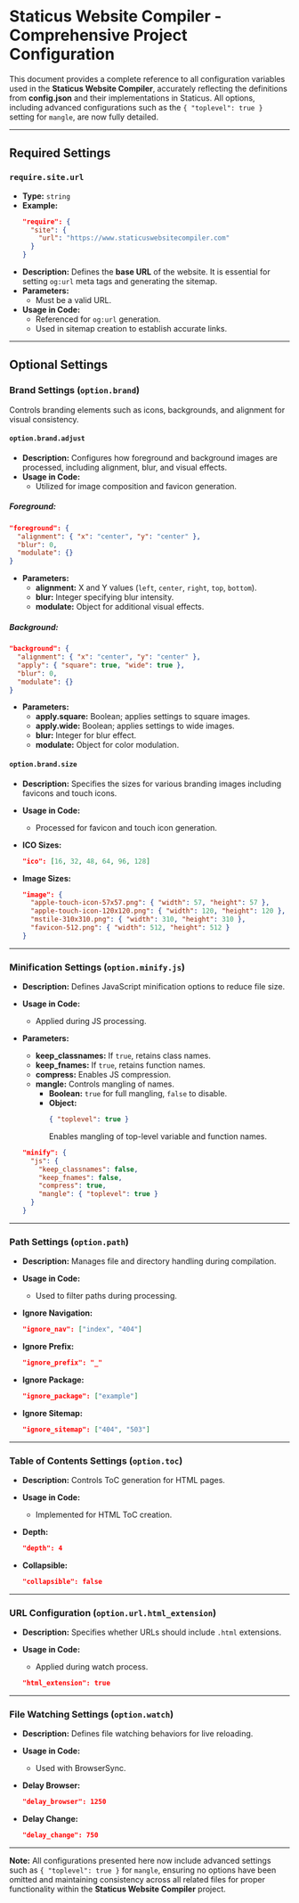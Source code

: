 # Staticus Website Compiler - Comprehensive Project Configuration

This document provides a complete reference to all configuration variables used in the **Staticus Website Compiler**, accurately reflecting the definitions from **config.json** and their implementations in Staticus. All options, including advanced configurations such as the `{ "toplevel": true }` setting for `mangle`, are now fully detailed.

---

## Required Settings

### `require.site.url`
- **Type:** `string`
- **Example:**
  ```json
  "require": {
    "site": {
      "url": "https://www.staticuswebsitecompiler.com"
    }
  }
  ```
- **Description:** Defines the **base URL** of the website. It is essential for setting `og:url` meta tags and generating the sitemap.
- **Parameters:**
  - Must be a valid URL.
- **Usage in Code:**
  - Referenced for `og:url` generation.
  - Used in sitemap creation to establish accurate links.

---

## Optional Settings

### Brand Settings (`option.brand`)

Controls branding elements such as icons, backgrounds, and alignment for visual consistency.

#### `option.brand.adjust`
- **Description:** Configures how foreground and background images are processed, including alignment, blur, and visual effects.
- **Usage in Code:**
  - Utilized for image composition and favicon generation.

##### Foreground:
  ```json
  "foreground": {
    "alignment": { "x": "center", "y": "center" },
    "blur": 0,
    "modulate": {}
  }
  ```
- **Parameters:**
  - **alignment:** X and Y values (`left`, `center`, `right`, `top`, `bottom`).
  - **blur:** Integer specifying blur intensity.
  - **modulate:** Object for additional visual effects.

##### Background:
  ```json
  "background": {
    "alignment": { "x": "center", "y": "center" },
    "apply": { "square": true, "wide": true },
    "blur": 0,
    "modulate": {}
  }
  ```
- **Parameters:**
  - **apply.square:** Boolean; applies settings to square images.
  - **apply.wide:** Boolean; applies settings to wide images.
  - **blur:** Integer for blur effect.
  - **modulate:** Object for color modulation.

#### `option.brand.size`
- **Description:** Specifies the sizes for various branding images including favicons and touch icons.
- **Usage in Code:**
  - Processed for favicon and touch icon generation.

- **ICO Sizes:**
  ```json
  "ico": [16, 32, 48, 64, 96, 128]
  ```
- **Image Sizes:**
  ```json
  "image": {
    "apple-touch-icon-57x57.png": { "width": 57, "height": 57 },
    "apple-touch-icon-120x120.png": { "width": 120, "height": 120 },
    "mstile-310x310.png": { "width": 310, "height": 310 },
    "favicon-512.png": { "width": 512, "height": 512 }
  }
  ```

---

### Minification Settings (`option.minify.js`)
- **Description:** Defines JavaScript minification options to reduce file size.
- **Usage in Code:**
  - Applied during JS processing.
- **Parameters:**
  - **keep_classnames:** If `true`, retains class names.
  - **keep_fnames:** If `true`, retains function names.
  - **compress:** Enables JS compression.
  - **mangle:** Controls mangling of names.
    - **Boolean:** `true` for full mangling, `false` to disable.
    - **Object:**
      ```json
      { "toplevel": true }
      ```
      Enables mangling of top-level variable and function names.

  ```json
  "minify": {
    "js": {
      "keep_classnames": false,
      "keep_fnames": false,
      "compress": true,
      "mangle": { "toplevel": true }
    }
  }
  ```

---

### Path Settings (`option.path`)
- **Description:** Manages file and directory handling during compilation.
- **Usage in Code:**
  - Used to filter paths during processing.

- **Ignore Navigation:**
  ```json
  "ignore_nav": ["index", "404"]
  ```
- **Ignore Prefix:**
  ```json
  "ignore_prefix": "_"
  ```
- **Ignore Package:**
  ```json
  "ignore_package": ["example"]
  ```
- **Ignore Sitemap:**
  ```json
  "ignore_sitemap": ["404", "503"]
  ```

---

### Table of Contents Settings (`option.toc`)
- **Description:** Controls ToC generation for HTML pages.
- **Usage in Code:**
  - Implemented for HTML ToC creation.

- **Depth:**
  ```json
  "depth": 4
  ```
- **Collapsible:**
  ```json
  "collapsible": false
  ```

---

### URL Configuration (`option.url.html_extension`)
- **Description:** Specifies whether URLs should include `.html` extensions.
- **Usage in Code:**
  - Applied during watch process.

  ```json
  "html_extension": true
  ```

---

### File Watching Settings (`option.watch`)
- **Description:** Defines file watching behaviors for live reloading.
- **Usage in Code:**
  - Used with BrowserSync.

- **Delay Browser:**
  ```json
  "delay_browser": 1250
  ```
- **Delay Change:**
  ```json
  "delay_change": 750
  ```

---

**Note:** All configurations presented here now include advanced settings such as `{ "toplevel": true }` for `mangle`, ensuring no options have been omitted and maintaining consistency across all related files for proper functionality within the **Staticus Website Compiler** project.

